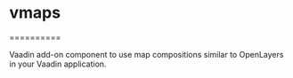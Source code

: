 # vmaps
==========

Vaadin add-on component to use map compositions similar to OpenLayers in your Vaadin application.
